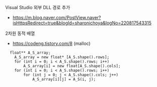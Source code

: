 Visual Studio 외부 DLL 경로 추가 
 - https://m.blog.naver.com/PostView.naver?isHttpsRedirect=true&blogId=sharonichoya&logNo=220817543315

2차원 동적 배열
 - https://codeng.tistory.com/8   (malloc) 
``` 
  float** A_S_array;
	A_S_array = new float* [A_S.shape().rows];
	for (int i = 0; i < A_S.shape().rows; i++)
		A_S_array[i] = new float[A_S.shape().cols];
	for (int i = 0; i < A_S.shape().rows; i++)
		for (int j = 0; j < A_S.shape().cols; j++)
			A_S_array[i][j] = A_S(i, j);
```
